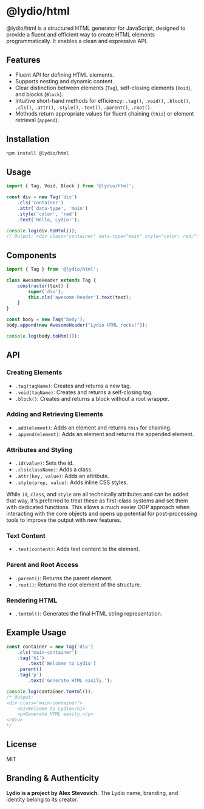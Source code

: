 # @lydio/html

@lydio/html is a structured HTML generator for JavaScript, designed to provide a fluent and efficient way to create HTML elements programmatically. It enables a clean and expressive API.

## Features

-   Fluent API for defining HTML elements.
-   Supports nesting and dynamic content.
-   Clear distinction between elements (`Tag`), self-closing elements (`Void`), and blocks (`Block`).
-   Intuitive short-hand methods for efficiency: `.tag()`, `.void()`, `.block()`, `.cls()`, `.attr()`, `.style()`, `.text()`, `.parent()`, `.root()`.
-   Methods return appropriate values for fluent chaining (`this`) or element retrieval (`append`).

## Installation

```sh
npm install @lydio/html
```

## Usage

```js
import { Tag, Void, Block } from '@lydio/html';

const div = new Tag('div')
    .cls('container')
    .attr('data-type', 'main')
    .style('color', 'red')
    .text('Hello, Lydio!');

console.log(div.toHtml());
// Output: <div class="container" data-type="main" style="color: red;">Hello, Lydio!</div>
```

## Components

```js
import { Tag } from '@lydio/html';

class AwesomeHeader extends Tag {
    constructor(text) {
        super('div');
        this.cls('awesome-header').text(text);
    }
}

const body = new Tag('body');
body.append(new AwesomeHeader("Lydio HTML rocks!"));

console.log(body.toHtml());
```

## API

### Creating Elements

-   `.tag(tagName)`: Creates and returns a new tag.
-   `.void(tagName)`: Creates and returns a self-closing tag.
-   `.block()`: Creates and returns a block without a root wrapper.

### Adding and Retrieving Elements

-   `.add(element)`: Adds an element and returns `this` for chaining.
-   `.append(element)`: Adds an element and returns the appended element.

### Attributes and Styling

-   `.id(value)`: Sets the id.
-   `.cls(className)`: Adds a class.
-   `.attr(key, value)`: Adds an attribute.
-   `.style(prop, value)`: Adds inline CSS styles.

While `id`, `class`, and `style` are all technically attributes and can be added that way, it's preferred to treat these as first-class systems and set them with dedicated functions. This allows a much easier OOP approach when interacting with the core objects and opens up potential for post-processing tools to improve the output with new features.

### Text Content

-   `.text(content)`: Adds text content to the element.

### Parent and Root Access

-   `.parent()`: Returns the parent element.
-   `.root()`: Returns the root element of the structure.

### Rendering HTML

-   `.toHtml()`: Generates the final HTML string representation.

## Example Usage

```js
const container = new Tag('div')
    .cls('main-container')
    .tag('h1')
        .text('Welcome to Lydio')
    .parent()
    .tag('p')
        .text('Generate HTML easily.');

console.log(container.toHtml());
/* Output:
<div class="main-container">
    <h1>Welcome to Lydio</h1>
    <p>Generate HTML easily.</p>
</div>
*/
```

## License
MIT

## Branding & Authenticity
**Lydio is a project by Alex Stevovich.** The Lydio name, branding, and identity belong to its creator.

